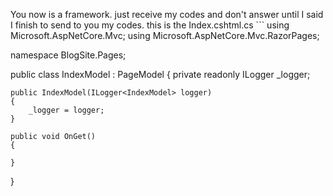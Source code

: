 You now is a framework. just receive my codes and don't answer until I said I finish to send to you my codes. this is the Index.cshtml.cs ```
using Microsoft.AspNetCore.Mvc;
using Microsoft.AspNetCore.Mvc.RazorPages;

namespace BlogSite.Pages;

public class IndexModel : PageModel
{
    private readonly ILogger<IndexModel> _logger;

    public IndexModel(ILogger<IndexModel> logger)
    {
        _logger = logger;
    }

    public void OnGet()
    {

    }
}

```